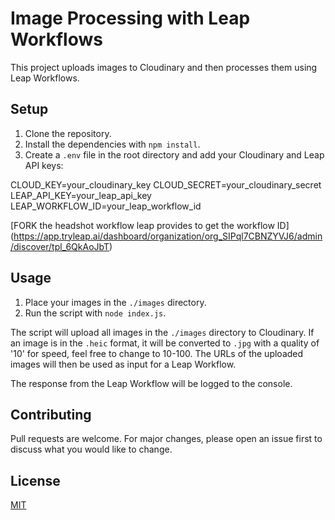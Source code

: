 # Image Processing with Leap Workflows

This project uploads images to Cloudinary and then processes them using Leap Workflows.

## Setup

1. Clone the repository.
2. Install the dependencies with `npm install`.
3. Create a `.env` file in the root directory and add your Cloudinary and Leap API keys:

CLOUD_KEY=your_cloudinary_key
CLOUD_SECRET=your_cloudinary_secret
LEAP_API_KEY=your_leap_api_key
LEAP_WORKFLOW_ID=your_leap_workflow_id

[FORK the headshot workflow leap provides to get the workflow ID] (https://app.tryleap.ai/dashboard/organization/org_SIPql7CBNZYVJ6/admin/discover/tpl_6QkAoJbT)

## Usage

1. Place your images in the `./images` directory.
2. Run the script with `node index.js`.

The script will upload all images in the `./images` directory to Cloudinary. If an image is in the `.heic` format, it will be converted to `.jpg` with a quality of '10' for speed, feel free to change to 10-100. The URLs of the uploaded images will then be used as input for a Leap Workflow.

The response from the Leap Workflow will be logged to the console.

## Contributing

Pull requests are welcome. For major changes, please open an issue first to discuss what you would like to change.

## License

[MIT](https://choosealicense.com/licenses/mit/)